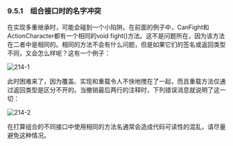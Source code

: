 ### 9.5.1　组合接口时的名字冲突

在实现多重继承时，可能会碰到一个小陷阱。在前面的例子中，CanFight和ActionCharacter都有一个相同的void fight()方法。这不是问题所在，因为该方法在二者中是相同的。相同的方法不会有什么问题，但是如果它们的签名或返回类型不同，又会怎么样呢？这有一个例子：

![214-1](../Images/image02903.jpeg)

此时困难来了，因为覆盖、实现和重载令人不快地搅在了一起，而且重载方法仅通过返回类型是区分不开的。当撤销最后两行的注释时，下列错误消息就说明了这一切：

![214-2](../Images/image02904.jpeg)

在打算组合的不同接口中使用相同的方法名通常会造成代码可读性的混乱，请尽量避免这种情况。